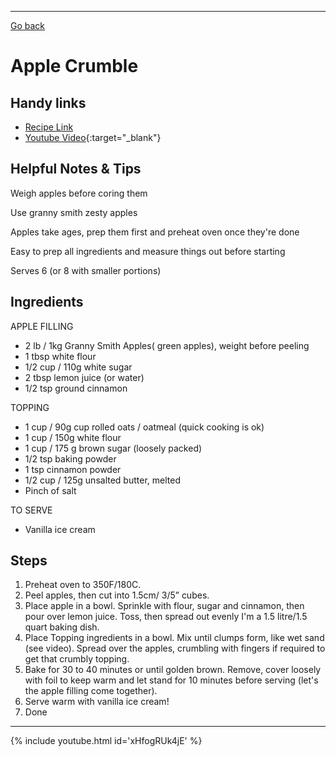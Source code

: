 ---

[Go back](/cook_book/)

# Apple Crumble

## Handy links

- [Recipe Link](https://www.recipetineats.com/apple-crumble/)
- [Youtube Video](https://www.youtube.com/watch?v=l8-6HMW7lyU){:target="\_blank"}

## Helpful Notes & Tips

Weigh apples before coring them

Use granny smith zesty apples

Apples take ages, prep them first and preheat oven once they're done

Easy to prep all ingredients and measure things out before starting

Serves 6 (or 8 with smaller portions)

## Ingredients

APPLE FILLING

- 2 lb / 1kg Granny Smith Apples( green apples), weight before peeling
- 1 tbsp white flour
- 1/2 cup / 110g white sugar
- 2 tbsp lemon juice (or water)
- 1/2 tsp ground cinnamon

TOPPING

- 1 cup / 90g cup rolled oats / oatmeal (quick cooking is ok)
- 1 cup / 150g white flour
- 1 cup / 175 g brown sugar (loosely packed)
- 1/2 tsp baking powder
- 1 tsp cinnamon powder
- 1/2 cup / 125g unsalted butter, melted
- Pinch of salt

TO SERVE

- Vanilla ice cream

## Steps

1. Preheat oven to 350F/180C.
2. Peel apples, then cut into 1.5cm/ 3/5” cubes.
3. Place apple in a bowl. Sprinkle with flour, sugar and cinnamon, then pour over lemon juice. Toss, then spread out evenly I'm a 1.5 litre/1.5 quart baking dish.
4. Place Topping ingredients in a bowl. Mix until clumps form, like wet sand (see video). Spread over the apples, crumbling with fingers if required to get that crumbly topping.
5. Bake for 30 to 40 minutes or until golden brown. Remove, cover loosely with foil to keep warm and let stand for 10 minutes before serving (let's the apple filling come together).
6. Serve warm with vanilla ice cream!
7. Done

* * *

{% include youtube.html id='xHfogRUk4jE' %}
